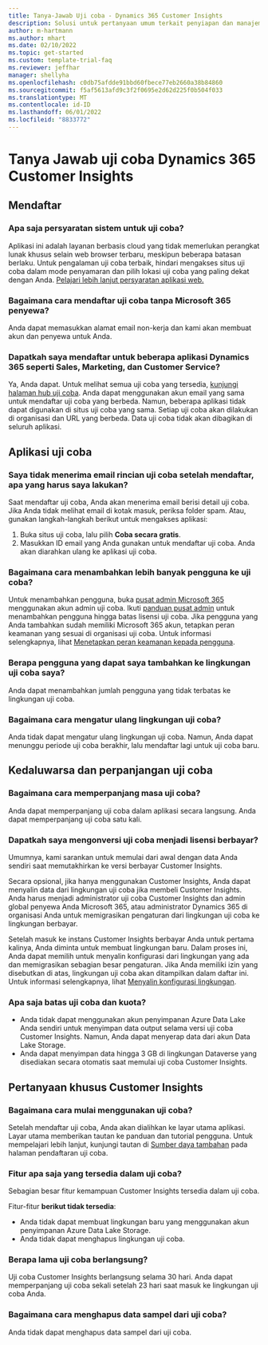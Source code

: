 ```yaml
---
title: Tanya-Jawab Uji coba - Dynamics 365 Customer Insights
description: Solusi untuk pertanyaan umum terkait penyiapan dan manajemen uji coba Customer Insights. Pelajari cara menangani masalah platform dan khusus aplikasi.
author: m-hartmann
ms.author: mhart
ms.date: 02/10/2022
ms.topic: get-started
ms.custom: template-trial-faq
ms.reviewer: jeffhar
manager: shellyha
ms.openlocfilehash: c0db75afdde91bbd60fbece77eb2660a38b84860
ms.sourcegitcommit: f5af5613afd9c3f2f0695e2d62d225f0b504f033
ms.translationtype: MT
ms.contentlocale: id-ID
ms.lasthandoff: 06/01/2022
ms.locfileid: "8833772"
---
```

# <a name="dynamics-365-customer-insights-trial-faq"></a>Tanya Jawab uji coba Dynamics 365 Customer Insights

## <a name="sign-up"></a>Mendaftar

### <a name="what-are-the-system-requirements-for-the-trial"></a>Apa saja persyaratan sistem untuk uji coba?

Aplikasi ini adalah layanan berbasis cloud yang tidak memerlukan perangkat lunak khusus selain web browser terbaru, meskipun beberapa batasan berlaku. Untuk pengalaman uji coba terbaik, hindari mengakses situs uji coba dalam mode penyamaran dan pilih lokasi uji coba yang paling dekat dengan Anda. [Pelajari lebih lanjut persyaratan aplikasi web.](/power-platform/admin/web-application-requirements)

### <a name="how-do-i-sign-up-for-the-trial-without-a-microsoft-365-tenant"></a>Bagaimana cara mendaftar uji coba tanpa Microsoft 365 penyewa?

Anda dapat memasukkan alamat email non-kerja dan kami akan membuat akun dan penyewa untuk Anda.

### <a name="can-i-sign-up-for-multiple-dynamics-365-apps-such-as-sales-marketing-and-customer-service"></a>Dapatkah saya mendaftar untuk beberapa aplikasi Dynamics 365 seperti Sales, Marketing, dan Customer Service?

Ya, Anda dapat. Untuk melihat semua uji coba yang tersedia, [kunjungi halaman hub uji coba](https://dynamics.microsoft.com/dynamics-365-free-trial). Anda dapat menggunakan akun email yang sama untuk mendaftar uji coba yang berbeda. Namun, beberapa aplikasi tidak dapat digunakan di situs uji coba yang sama. Setiap uji coba akan dilakukan di organisasi dan URL yang berbeda. Data uji coba tidak akan dibagikan di seluruh aplikasi.

## <a name="trial-app"></a>Aplikasi uji coba

### <a name="i-didnt-receive-the-trial-details-email-after-signing-up-what-should-i-do"></a>Saya tidak menerima email rincian uji coba setelah mendaftar, apa yang harus saya lakukan?

Saat mendaftar uji coba, Anda akan menerima email berisi detail uji coba. Jika Anda tidak melihat email di kotak masuk, periksa folder spam. Atau, gunakan langkah-langkah berikut untuk mengakses aplikasi:

1. Buka situs uji coba, lalu pilih **Coba secara gratis**.
1. Masukkan ID email yang Anda gunakan untuk mendaftar uji coba. Anda akan diarahkan ulang ke aplikasi uji coba.

### <a name="how-do-i-add-more-users-to-a-trial"></a>Bagaimana cara menambahkan lebih banyak pengguna ke uji coba?

Untuk menambahkan pengguna, buka [pusat admin Microsoft 365](https://admin.microsoft.com) menggunakan akun admin uji coba. Ikuti [panduan pusat admin](/microsoft-365/admin/add-users/add-users) untuk menambahkan pengguna hingga batas lisensi uji coba. Jika pengguna yang Anda tambahkan sudah memiliki Microsoft 365 akun, tetapkan peran keamanan yang sesuai di organisasi uji coba. Untuk informasi selengkapnya, lihat [Menetapkan peran keamanan kepada pengguna](/power-platform/admin/create-users-assign-online-security-roles#assign-a-security-role-to-a-user).

### <a name="how-many-users-can-i-add-to-my-trial-environment"></a>Berapa pengguna yang dapat saya tambahkan ke lingkungan uji coba saya?

Anda dapat menambahkan jumlah pengguna yang tidak terbatas ke lingkungan uji coba.

### <a name="how-do-i-reset-the-trial-environment"></a>Bagaimana cara mengatur ulang lingkungan uji coba?

Anda tidak dapat mengatur ulang lingkungan uji coba. Namun, Anda dapat menunggu periode uji coba berakhir, lalu mendaftar lagi untuk uji coba baru.

## <a name="trial-expiration-and-extension"></a>Kedaluwarsa dan perpanjangan uji coba

### <a name="how-do-i-extend-the-trial"></a>Bagaimana cara memperpanjang masa uji coba?

Anda dapat memperpanjang uji coba dalam aplikasi secara langsung. Anda dapat memperpanjang uji coba satu kali.

### <a name="can-i-convert-the-trial-to-a-paid-license"></a>Dapatkah saya mengonversi uji coba menjadi lisensi berbayar?

Umumnya, kami sarankan untuk memulai dari awal dengan data Anda sendiri saat memutakhirkan ke versi berbayar Customer Insights. 

Secara opsional, jika hanya menggunakan Customer Insights, Anda dapat menyalin data dari lingkungan uji coba jika membeli Customer Insights. Anda harus menjadi administrator uji coba Customer Insights dan admin global penyewa Anda Microsoft 365, atau administrator Dynamics 365 di organisasi Anda untuk memigrasikan pengaturan dari lingkungan uji coba ke lingkungan berbayar.

Setelah masuk ke instans Customer Insights berbayar Anda untuk pertama kalinya, Anda diminta untuk membuat lingkungan baru. Dalam proses ini, Anda dapat memilih untuk menyalin konfigurasi dari lingkungan yang ada dan memigrasikan sebagian besar pengaturan. Jika Anda memiliki izin yang disebutkan di atas, lingkungan uji coba akan ditampilkan dalam daftar ini. Untuk informasi selengkapnya, lihat [Menyalin konfigurasi lingkungan](create-environment.md#copy-the-environment-configuration).

### <a name="what-are-the-trial-limits-and-quotas"></a>Apa saja batas uji coba dan kuota?

- Anda tidak dapat menggunakan akun penyimpanan Azure Data Lake Anda sendiri untuk menyimpan data output selama versi uji coba Customer Insights. Namun, Anda dapat menyerap data dari akun Data Lake Storage.
- Anda dapat menyimpan data hingga 3 GB di lingkungan Dataverse yang disediakan secara otomatis saat memulai uji coba Customer Insights.

## <a name="customer-insights-specific-questions"></a>Pertanyaan khusus Customer Insights

### <a name="how-do-i-start-using-the-trial"></a>Bagaimana cara mulai menggunakan uji coba?

Setelah mendaftar uji coba, Anda akan dialihkan ke layar utama aplikasi. Layar utama memberikan tautan ke panduan dan tutorial pengguna. Untuk mempelajari lebih lanjut, kunjungi tautan di [Sumber daya tambahan](trial-signup.md#additional-resources) pada halaman pendaftaran uji coba.

### <a name="what-features-are-available-in-the-trial"></a>Fitur apa saja yang tersedia dalam uji coba?

Sebagian besar fitur kemampuan Customer Insights tersedia dalam uji coba.

Fitur-fitur **berikut tidak tersedia**:

- Anda tidak dapat membuat lingkungan baru yang menggunakan akun penyimpanan Azure Data Lake Storage.
- Anda tidak dapat menghapus lingkungan uji coba.

### <a name="how-long-does-the-trial-last"></a>Berapa lama uji coba berlangsung?

Uji coba Customer Insights berlangsung selama 30 hari. Anda dapat memperpanjang uji coba sekali setelah 23 hari saat masuk ke lingkungan uji coba Anda.

### <a name="how-do-i-remove-sample-data-from-the-trial"></a>Bagaimana cara menghapus data sampel dari uji coba?

Anda tidak dapat menghapus data sampel dari uji coba.
